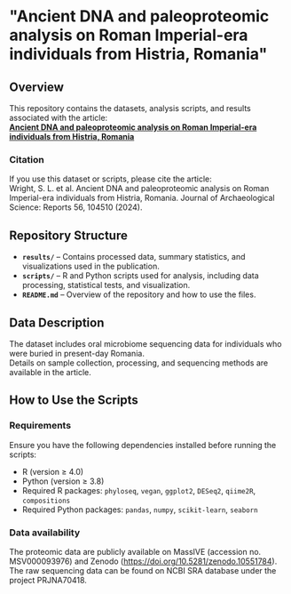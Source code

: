 # "Ancient DNA and paleoproteomic analysis on Roman Imperial-era individuals from Histria, Romania"

## Overview

This repository contains the datasets, analysis scripts, and results associated with the article:  
**[Ancient DNA and paleoproteomic analysis on Roman Imperial-era individuals from Histria, Romania](https://www.sciencedirect.com/science/article/pii/S2352409X2400138X?casa_token=xE9Kw4ZfSV4AAAAA:kO4CBbiqg6tGFEJypx9NifeLnM3LGHahkmJeHsktSvu1qtWSVllDMnJXfR0Ol4JlddMvF7JIRIs)**

### Citation  
If you use this dataset or scripts, please cite the article:  
Wright, S. L. et al. Ancient DNA and paleoproteomic analysis on Roman Imperial-era individuals from Histria, Romania. Journal of Archaeological Science: Reports 56, 104510 (2024).

## Repository Structure

- **`results/`** – Contains processed data, summary statistics, and visualizations used in the publication.
- **`scripts/`** – R and Python scripts used for analysis, including data processing, statistical tests, and visualization.
- **`README.md`** – Overview of the repository and how to use the files.

## Data Description  

The dataset includes oral microbiome sequencing data for individuals who were buried in present-day Romania.  
Details on sample collection, processing, and sequencing methods are available in the article.

## How to Use the Scripts  

### Requirements  
Ensure you have the following dependencies installed before running the scripts:

- R (version ≥ 4.0)
- Python (version ≥ 3.8)
- Required R packages: `phyloseq`, `vegan`, `ggplot2`, `DESeq2`, `qiime2R`, `compositions`
- Required Python packages: `pandas`, `numpy`, `scikit-learn`, `seaborn`

### Data availability
The proteomic data are publicly available on MassIVE (accession no. MSV000093976) and Zenodo (https://doi.org/10.5281/zenodo.10551784).
The raw sequencing data can be found on NCBI SRA database under the project PRJNA70418. 
